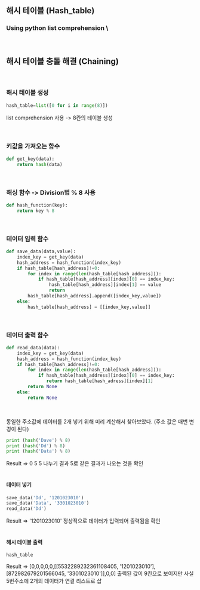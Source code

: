 ## 해시 테이블 (Hash_table)
### Using python list comprehension  \
<br/>

## 해시 테이블 충돌 해결 (Chaining)  
<br/>

### 해시 테이블 생성
```python
hash_table=list([0 for i in range(8)])
```
list comprehension 사용 -> 8칸의 테이블 생성  

<br/>

### 키값을 가져오는 함수
```python
def get_key(data):
    return hash(data)
```
  <br/>

### 해싱 함수 -> Division법 % 8 사용
```python
def hash_function(key):
    return key % 8
```  
<br/>

### 데이터 입력 함수
```python
def save_data(data,value):
    index_key = get_key(data)
    hash_address = hash_function(index_key)
    if hash_table[hash_address]!=0:
        for index in range(len(hash_table[hash_address])):
            if hash_table[hash_address][index][0] == index_key:
                hash_table[hash_address][index[1] == value
                return
        hash_table[hash_address].append([index_key,value])
    else:
        hash_table[hash_address] = [[index_key,value]]
```
  
  <br/>
  
### 데이터 출력 함수
```python
def read_data(data):
    index_key = get_key(data)
    hash_address = hash_function(index_key)
    if hash_table[hash_address]!=0:
        for index in range(len(hash_table[hash_address])):
            if hash_table[hash_address][index][0] == index_key:
               return hash_table[hash_adress][index][1]
        return None
    else:
        return None
```  
<br/>

동일한 주소값에 데이터를 2개 넣기 위해 미리 계산해서 찾아보았다.
(주소 값은 매번 변경이 된다)
```python
print (hash('Dave') % 8)
print (hash('Dd') % 8)
print (hash('Data') % 8)
```

Result => 0 5 5
나누기 결과 5로 같은 결과가 나오는 것을 확인                                           
<br/>

#### 데이터 넣기
```python
save_data('Dd', '1201023010')
save_data('Data', '3301023010')
read_data('Dd')
```
Result => '1201023010'
정상적으로 데이터가 입력되어 출력됨을 확인  
<br/>

#### 해시 테이블 출력
```python
hash_table
```

Result => [0,0,0,0,0,[[5532289232361108405, '1201023010'], [872982679201566045, '3301023010']],0,0]
출력된 값이 9칸으로 보이지만 사실 5번주소에 2개의 데이터가 연결 리스트로 삽
